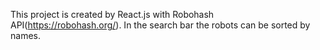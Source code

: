 This project is created by React.js with Robohash API(https://robohash.org/).
In the search bar the robots can be sorted by names.
